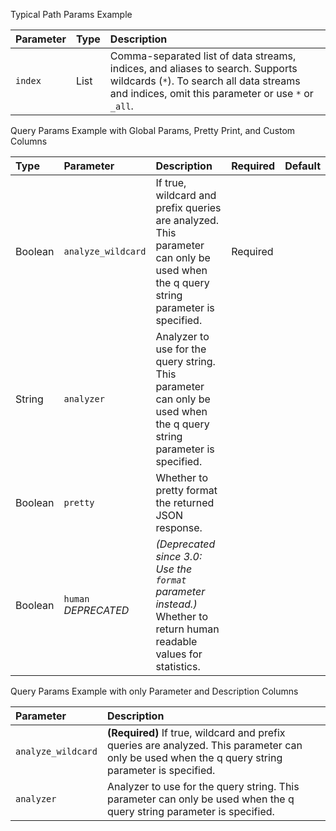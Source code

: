 Typical Path Params Example

<!-- spec_insert_start
api: search
component: path_params
-->
Parameter | Type | Description
:--- | :--- | :---
`index` | List | Comma-separated list of data streams, indices, and aliases to search. Supports wildcards (`*`). To search all data streams and indices, omit this parameter or use `*` or `_all`.
<!-- spec_insert_end -->

Query Params Example with Global Params, Pretty Print, and Custom Columns

<!-- spec_insert_start
api: search
component: query_params
include_global: true
pretty: true
columns: Type, Parameter, Description, Required, Default
-->
| Type    | Parameter                 | Description                                                                                                                        | Required | Default |
|:--------|:--------------------------|:-----------------------------------------------------------------------------------------------------------------------------------|:---------|:--------|
| Boolean | `analyze_wildcard`        | If true, wildcard and prefix queries are analyzed. This parameter can only be used when the q query string parameter is specified. | Required |         |
| String  | `analyzer`                | Analyzer to use for the query string. This parameter can only be used when the q query string parameter is specified.              |          |         |
| Boolean | `pretty`                  | Whether to pretty format the returned JSON response.                                                                               |          |         |
| Boolean | `human` <br> _DEPRECATED_ | _(Deprecated since 3.0: Use the `format` parameter instead.)_ Whether to return human readable values for statistics.              |          |         |
<!-- spec_insert_end -->

Query Params Example with only Parameter and Description Columns

<!-- spec_insert_start
api: search
component: query_params
columns: Parameter, Description
-->
Parameter | Description
:--- | :---
`analyze_wildcard` | **(Required)** If true, wildcard and prefix queries are analyzed. This parameter can only be used when the q query string parameter is specified.
`analyzer` | Analyzer to use for the query string. This parameter can only be used when the q query string parameter is specified.
<!-- spec_insert_end -->
